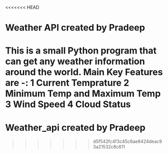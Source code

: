 <<<<<<< HEAD
# Weather API created by Pradeep
This is a small Python program that can get any weather information around the world.
Main Key Features are -:
1 Current Temprature
2 Minimum Temp and Maximum Temp
3 Wind Speed
4 Cloud Status
=======
# Weather_api created by Pradeep
>>>>>>> d5f542fc4f3c45c6ae8424deac93a21532c8c611
